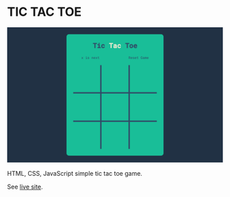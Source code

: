 # TIC TAC TOE

![Simple Tic Tac Toe Preview](./image/preview.png)

HTML, CSS, JavaScript simple tic tac toe game.


See [live site](tic-tac-toe.milanla.vercel.app/).
